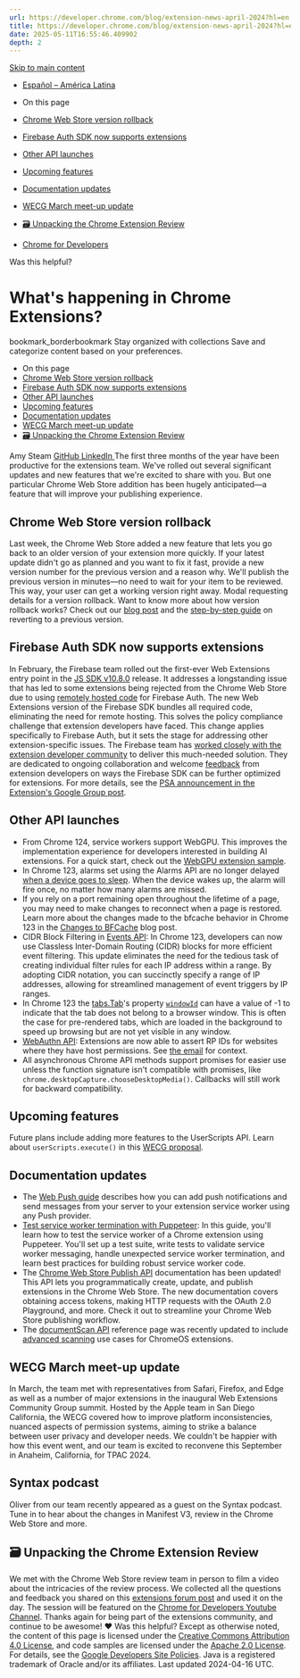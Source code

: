 ```yaml
---
url: https://developer.chrome.com/blog/extension-news-april-2024?hl=en
title: https://developer.chrome.com/blog/extension-news-april-2024?hl=en
date: 2025-05-11T16:55:46.409902
depth: 2
---
```


[ Skip to main content ](https://developer.chrome.com/blog/extension-news-april-2024?hl=en#main-content)
  * [Español – América Latina](https://developer.chrome.com/blog/extension-news-april-2024?hl=es-419)




  * On this page
  * [Chrome Web Store version rollback](https://developer.chrome.com/blog/extension-news-april-2024?hl=en#chrome_web_store_version_rollback)
  * [Firebase Auth SDK now supports extensions](https://developer.chrome.com/blog/extension-news-april-2024?hl=en#firebase_auth_sdk_now_supports_extensions)
  * [Other API launches](https://developer.chrome.com/blog/extension-news-april-2024?hl=en#other_api_launches)
  * [Upcoming features](https://developer.chrome.com/blog/extension-news-april-2024?hl=en#upcoming_features)
  * [Documentation updates](https://developer.chrome.com/blog/extension-news-april-2024?hl=en#documentation_updates)
  * [WECG March meet-up update](https://developer.chrome.com/blog/extension-news-april-2024?hl=en#wecg_march_meet-up_update)
  * [🗃️ Unpacking the Chrome Extension Review](https://developer.chrome.com/blog/extension-news-april-2024?hl=en#🗃️_unpacking_the_chrome_extension_review)


  * [ Chrome for Developers ](https://developer.chrome.com/)


Was this helpful?
#  What's happening in Chrome Extensions? 
bookmark_borderbookmark Stay organized with collections  Save and categorize content based on your preferences.
  * On this page
  * [Chrome Web Store version rollback](https://developer.chrome.com/blog/extension-news-april-2024?hl=en#chrome_web_store_version_rollback)
  * [Firebase Auth SDK now supports extensions](https://developer.chrome.com/blog/extension-news-april-2024?hl=en#firebase_auth_sdk_now_supports_extensions)
  * [Other API launches](https://developer.chrome.com/blog/extension-news-april-2024?hl=en#other_api_launches)
  * [Upcoming features](https://developer.chrome.com/blog/extension-news-april-2024?hl=en#upcoming_features)
  * [Documentation updates](https://developer.chrome.com/blog/extension-news-april-2024?hl=en#documentation_updates)
  * [WECG March meet-up update](https://developer.chrome.com/blog/extension-news-april-2024?hl=en#wecg_march_meet-up_update)
  * [🗃️ Unpacking the Chrome Extension Review](https://developer.chrome.com/blog/extension-news-april-2024?hl=en#🗃️_unpacking_the_chrome_extension_review)


Amy Steam 
[ GitHub ](https://github.com/amysteam) [ LinkedIn ](https://www.linkedin.com/in/amysteam)
The first three months of the year have been productive for the extensions team. We've rolled out several significant updates and new features that we're excited to share with you. But one particular Chrome Web Store addition has been hugely anticipated—a feature that will improve your publishing experience.
## Chrome Web Store version rollback
Last week, the Chrome Web Store added a new feature that lets you go back to an older version of your extension more quickly. If your latest update didn't go as planned and you want to fix it fast, provide a new version number for the previous version and a reason why. We'll publish the previous version in minutes—no need to wait for your item to be reviewed. This way, your user can get a working version right away.
Modal requesting details for a version rollback.
Want to know more about how version rollback works? Check out our [blog post](https://developer.chrome.com/blog/chrome-webstore-rollback) and the [step-by-step guide](https://developer.chrome.com/docs/webstore/rollback) on reverting to a previous version.
## Firebase Auth SDK now supports extensions
In February, the Firebase team rolled out the first-ever Web Extensions entry point in the [JS SDK v10.8.0](https://firebase.google.com/support/release-notes/js#version_1080_-_february_1_2024) release. It addresses a longstanding issue that has led to some extensions being rejected from the Chrome Web Store due to using [remotely hosted code](https://developer.chrome.com/docs/extensions/develop/migrate/remote-hosted-code) for Firebase Auth.
The new Web Extensions version of the Firebase SDK bundles all required code, eliminating the need for remote hosting. This solves the policy compliance challenge that extension developers have faced. This change applies specifically to Firebase Auth, but it sets the stage for addressing other extension-specific issues.
The Firebase team has [worked closely with the extension developer community](https://github.com/firebase/firebase-js-sdk/issues/7617#issuecomment-1740008013) to deliver this much-needed solution. They are dedicated to ongoing collaboration and welcome [feedback](https://github.com/firebase/firebase-js-sdk/issues) from extension developers on ways the Firebase SDK can be further optimized for extensions. For more details, see the [PSA announcement in the Extension's Google Group post](https://groups.google.com/a/chromium.org/g/chromium-extensions/c/7TVc58ARcVE/m/O-CbmCsGAQAJ).
## Other API launches
  * From Chrome 124, service workers support WebGPU. This improves the implementation experience for developers interested in building AI extensions. For a quick start, check out the [WebGPU extension sample](https://github.com/GoogleChrome/chrome-extensions-samples/tree/main/functional-samples/sample.webgpu/).
  * In Chrome 123, alarms set using the Alarms API are no longer delayed [when a device goes to sleep](https://developer.chrome.com/docs/extensions/reference/api/alarms#device_sleep). When the device wakes up, the alarm will fire once, no matter how many alarms are missed.
  * If you rely on a port remaining open throughout the lifetime of a page, you may need to make changes to reconnect when a page is restored. Learn more about the changes made to the bfcache behavior in Chrome 123 in the [Changes to BFCache](https://developer.chrome.com/blog/bfcache-extension-messaging-changes) blog post.
  * CIDR Block Filtering in [Events API](https://developer.chrome.com/docs/extensions/reference/api/events): In Chrome 123, developers can now use Classless Inter-Domain Routing (CIDR) blocks for more efficient event filtering. This update eliminates the need for the tedious task of creating individual filter rules for each IP address within a range. By adopting CIDR notation, you can succinctly specify a range of IP addresses, allowing for streamlined management of event triggers by IP ranges.
  * In Chrome 123 the [tabs.Tab](https://developer.chrome.com/docs/extensions/reference/api/tabs#type-Tab)'s property [`windowId`](https://developer.chrome.com/docs/extensions/reference/api/tabs#property-Tab-windowId) can have a value of -1 to indicate that the tab does not belong to a browser window. This is often the case for pre-rendered tabs, which are loaded in the background to speed up browsing but are not yet visible in any window.
  * [WebAuthn API](https://developer.mozilla.org/docs/Web/API/Web_Authentication_API): Extensions are now able to assert RP IDs for websites where they have host permissions. See [the email](https://lists.w3.org/Archives/Public/public-webauthn/2023Dec/0078.html) for context.
  * All asynchronous Chrome API methods support promises for easier use unless the function signature isn't compatible with promises, like `chrome.desktopCapture.chooseDesktopMedia()`. Callbacks will still work for backward compatibility.


## Upcoming features
Future plans include adding more features to the UserScripts API. Learn about `userScripts.execute()` in this [WECG proposal](https://github.com/w3c/webextensions/blob/main/proposals/user-scripts-execute-api.md).
## Documentation updates
  * The [Web Push guide](https://developer.chrome.com/docs/extensions/how-to/integrate/web-push) describes how you can add push notifications and send messages from your server to your extension service worker using any Push provider.
  * [Test service worker termination with Puppeteer](https://developer.chrome.com/docs/extensions/how-to/test/test-serviceworker-termination-with-puppeteer): In this guide, you'll learn how to test the service worker of a Chrome extension using Puppeteer. You'll set up a test suite, write tests to validate service worker messaging, handle unexpected service worker termination, and learn best practices for building robust service worker code.
  * The [Chrome Web Store Publish API](https://developer.chrome.com/docs/webstore/using-api) documentation has been updated! This API lets you programmatically create, update, and publish extensions in the Chrome Web Store. The new documentation covers obtaining access tokens, making HTTP requests with the OAuth 2.0 Playground, and more. Check it out to streamline your Chrome Web Store publishing workflow.
  * The [documentScan API](https://developer.chrome.com/docs/extensions/reference/api/documentScan) reference page was recently updated to include [advanced scanning](https://developer.chrome.com/docs/extensions/reference/api/documentScan#complex_scanning) use cases for ChromeOS extensions.


## WECG March meet-up update
In March, the team met with representatives from Safari, Firefox, and Edge as well as a number of major extensions in the inaugural Web Extensions Community Group summit. Hosted by the Apple team in San Diego California, the WECG covered how to improve platform inconsistencies, nuanced aspects of permission systems, aiming to strike a balance between user privacy and developer needs. We couldn't be happier with how this event went, and our team is excited to reconvene this September in Anaheim, California, for TPAC 2024.
## Syntax podcast
Oliver from our team recently appeared as a guest on the Syntax podcast. Tune in to hear about the changes in Manifest V3, review in the Chrome Web Store and more.
## 🗃️ Unpacking the Chrome Extension Review
We met with the Chrome Web Store review team in person to film a video about the intricacies of the review process. We collected all the questions and feedback you shared on this [extensions forum post](https://groups.google.com/a/chromium.org/g/chromium-extensions/c/wFRf2dBKvwM) and used it on the day. The session will be featured on the [Chrome for Developers Youtube Channel](https://www.youtube.com/channel/UCnUYZLuoy1rq1aVMwx4aTzw).
Thanks again for being part of the extensions community, and continue to be awesome! ❤️
Was this helpful?
Except as otherwise noted, the content of this page is licensed under the [Creative Commons Attribution 4.0 License](https://creativecommons.org/licenses/by/4.0/), and code samples are licensed under the [Apache 2.0 License](https://www.apache.org/licenses/LICENSE-2.0). For details, see the [Google Developers Site Policies](https://developers.google.com/site-policies). Java is a registered trademark of Oracle and/or its affiliates.
Last updated 2024-04-16 UTC.

